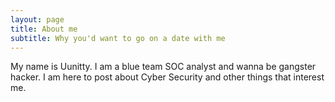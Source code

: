 ```yaml
---
layout: page
title: About me
subtitle: Why you'd want to go on a date with me
---
```


My name is Uunitty. I am a blue team SOC analyst and wanna be gangster hacker. I am here to post about Cyber Security and other things that interest me.
